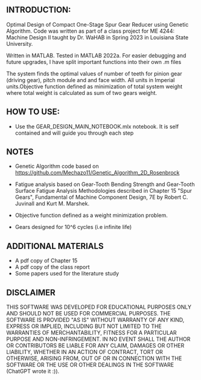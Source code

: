 ## INTRODUCTION: 
Optimal Design of Compact One-Stage Spur Gear Reducer using Genetic Algorithm. Code was written as part of a class project for ME 4244: Machine Design II taught by Dr. WaHAB in Spring 2023 in Louisiana State University. 

Written in MATLAB. Tested in MATLAB 2022a. For easier debugging and future upgrades, I have split important functions into their own .m files

The system finds the optimal values of number of teeth for pinion gear (driving gear), pitch module and and face width. All units in Imperial units.Objective function defined as minimization of total system weight where total weight is calculated as sum of two gears weight.

## HOW TO USE:
+ Use the GEAR_DESIGN_MAIN_NOTEBOOK.mlx notebook. It is self contained and will guide you through each step 

## NOTES
+ Genetic Algorithm code based on https://github.com/Mechazo11/Genetic_Algorithm_2D_Rosenbrock

+ Fatigue analysis based on Gear-Tooth Bending Strength and Gear-Tooth Surface Fatigue Analysis Methodologies described in Chapter 15 "Spur Gears", Fundamental of Machine Component Design, 7E by Robert C. Juvinall and Kurt M. Marshek.

+ Objective function defined as a weight minimization problem.

+ Gears designed for 10^6 cycles (i.e infinite life)


## ADDITIONAL MATERIALS 
+ A pdf copy of Chapter 15
+ A pdf copy of the class report
+ Some papers used for the literature study 

## DISCLAIMER
THIS SOFTWARE WAS DEVELOPED FOR EDUCATIONAL PURPOSES ONLY AND SHOULD NOT BE USED FOR COMMERCIAL PURPOSES. THE SOFTWARE IS PROVIDED "AS IS" WITHOUT WARRANTY OF ANY KIND, EXPRESS OR IMPLIED, INCLUDING BUT NOT LIMITED TO THE WARRANTIES OF MERCHANTABILITY, FITNESS FOR A PARTICULAR PURPOSE AND NON-INFRINGEMENT. IN NO EVENT SHALL THE AUTHOR OR CONTRIBUTORS BE LIABLE FOR ANY CLAIM, DAMAGES OR OTHER LIABILITY, WHETHER IN AN ACTION OF CONTRACT, TORT OR OTHERWISE, ARISING FROM, OUT OF OR IN CONNECTION WITH THE SOFTWARE OR THE USE OR OTHER DEALINGS IN THE SOFTWARE (ChatGPT wrote it :)).
